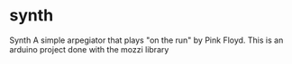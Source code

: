 # synth
Synth 
A simple arpegiator that plays "on the run" by Pink Floyd.
This is an arduino project done with the mozzi library
